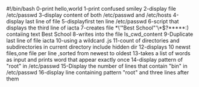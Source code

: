 #!/bin/bash
0-print hello,world
1-print confused smiley
2-display file /etc/passwd
3-display content of both /etc/passwd and /etc/hosts
4-display last line of file
5-displayfirst ten line /etc/passwd
6-script that displays the third line of iacta
7-creates file \*\\'"Best School"\'\\*$\?\*\*\*\*\*:) contaiing text Best School
8-writes into the file ls_cwd_content
9-Duplicate last line of file iacta
10-using a wildcard .js
11-count of directories and subdirectories in current directory include hidden dir
12-displays 10 newst files,one file per line ,sorted from newest to oldest
13-takes a list of words as input and prints word that appear exactly once
14-display pattern of "root" in /etc/passwd
15-Display the number of lines that contain "bin" in /etc/passwd
16-display line containing pattern "root" and three lines after them
